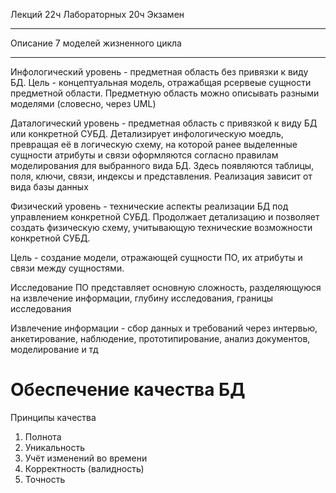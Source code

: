 Лекций 22ч
Лабораторных 20ч
Экзамен
___
Описание 7 моделей жизненного цикла
___
Инфологический уровень - предметная область без привязки к виду БД. Цель - концептуальная модель, отражабщая рсервеые сущности предметной области. Предметную область можно описывать разными моделями (словесно, через UML)

Даталогический уровень - предметная область с привязкой к виду БД или конкретной СУБД. Детализирует инфологическую моедль, превращая её в логическую схему, на которой ранее выделенные сущности атрибуты и связи оформляются согласно правилам моделирования для выбранного вида БД. Здесь появляются таблицы, поля, ключи, связи, индексы и представления. Реализация зависит от вида базы данных

Физический уровень - технические аспекты реализации БД под управлением конкретной СУБД. Продолжает детализацию и позволяет создать физическую схему, учитывающую технические возможности конкретной СУБД. 

Цель - создание модели, отражающей сущности ПО, их атрибуты и связи между сущностями.

Исследование ПО представляет основную сложность, разделяющуюся на извлечение информации, глубину исследования, границы исследования

Извлечение информации - сбор данных и требований через интервью, анкетирование, наблюдение, прототипирование, анализ документов, моделирование и тд

# Обеспечение качества БД
Принципы качества
1. Полнота 
2. Уникальность
3. Учёт изменений во времени
4. Корректность (валидность)
5. Точность